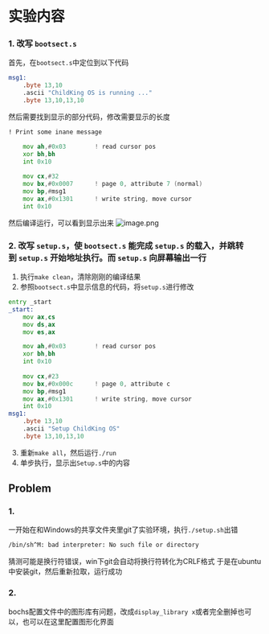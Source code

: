 # 实验内容
### 1. 改写 `bootsect.s`
首先，在`bootsect.s`中定位到以下代码
```asm
msg1:
	.byte 13,10
	.ascii "ChildKing OS is running ..."
	.byte 13,10,13,10
```
然后需要找到显示的部分代码，修改需要显示的长度
```asm
! Print some inane message

	mov	ah,#0x03		! read cursor pos
	xor	bh,bh
	int	0x10
	
	mov	cx,#32
	mov	bx,#0x0007		! page 0, attribute 7 (normal)
	mov	bp,#msg1
	mov	ax,#0x1301		! write string, move cursor
	int	0x10
```
然后编译运行，可以看到显示出来
![image.png](https://s2.loli.net/2024/12/11/d8wnGMSHy4jhqQA.png)
### 2. 改写 `setup.s`，使 `bootsect.s` 能完成 `setup.s` 的载入，并跳转到 `setup.s` 开始地址执行。而 `setup.s` 向屏幕输出一行
1. 执行`make clean`，清除刚刚的编译结果
2. 参照`bootsect.s`中显示信息的代码，将`setup.s`进行修改
```asm
entry _start
_start:
	mov	ax,cs
	mov	ds,ax
	mov	es,ax

	mov	ah,#0x03		! read cursor pos
	xor	bh,bh
	int	0x10
	
	mov	cx,#23
	mov	bx,#0x000c		! page 0, attribute c 
	mov	bp,#msg1
	mov	ax,#0x1301		! write string, move cursor
	int	0x10
msg1:
	.byte 13,10
	.ascii "Setup ChildKing OS"
	.byte 13,10,13,10
```
3. 重新`make all`，然后运行`./run`
4. 单步执行，显示出`Setup.s`中的内容
## Problem
### 1. 
一开始在和Windows的共享文件夹里git了实验环境，执行`./setup.sh`出错
```sh
/bin/sh^M: bad interpreter: No such file or directory
```
猜测可能是换行符错误，win下git会自动将换行符转化为CRLF格式
于是在ubuntu中安装git，然后重新拉取，运行成功
### 2.
bochs配置文件中的图形库有问题，改成`display_library x`或者完全删掉也可以，也可以在这里配置图形化界面

